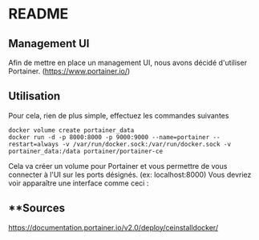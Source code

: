 # README

## **Management UI**
Afin de mettre en place un management UI, nous avons décidé d'utiliser Portainer. (https://www.portainer.io/)

## **Utilisation**
Pour cela, rien de plus simple, effectuez les commandes suivantes
```
docker volume create portainer_data
docker run -d -p 8000:8000 -p 9000:9000 --name=portainer --restart=always -v /var/run/docker.sock:/var/run/docker.sock -v portainer_data:/data portainer/portainer-ce
```

Cela va créer un volume pour Portainer et vous permettre de vous connecter à l'UI sur les ports désignés. (ex: localhost:8000)
Vous devriez voir apparaître une interface comme ceci :

## **Sources
https://documentation.portainer.io/v2.0/deploy/ceinstalldocker/
